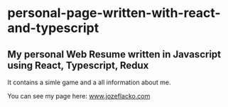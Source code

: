 # personal-page-written-with-react-and-typescript

## My personal Web Resume written in Javascript using React, Typescript, Redux 

It contains a simle game and a all information about me.

You can see my page here: <a href="https://www.jozeflacko.com/">www.jozeflacko.com</a>
